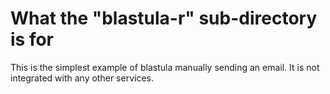 # What the "blastula-r" sub-directory is for

This is the simplest example of blastula manually sending an email. It is not integrated with any other services.